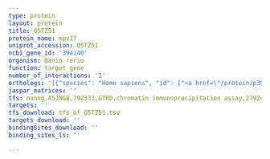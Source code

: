 ```yaml
---
type: protein
layout: protein
title: Q5TZ51
protein_name: mpv17
uniprot_accession: Q5TZ51
ncbi_gene_id: '394140'
organism: Danio rerio
function: target gene
number_of_interactions: '1'
orthologs: '[{"species": "Homo sapiens", "id": ["<a href=\"/protein/p39210\">P39210</a>"]}, {"species": "Mus musculus", "id": ["<a href=\"/protein/p19258\">P19258</a>"]}, {"species": "Rattus norvegicus", "id": ["<a href=\"/protein/f1lng8\">F1LNG8</a>"]}, {"species": "Drosophila melanogaster", "id": ["<a href=\"/protein/q9v492\">Q9V492</a>"]}, {"species": "Caenorhabditis elegans", "id": ["<a href=\"/protein/q7ywv6\">Q7YWV6</a>"]}, {"species": "Saccharomyces cerevisiae", "id": ["<a href=\"/protein/q06563\">Q06563</a>"]}]'
jaspar_matrices: ''
tfs: nanog,A5JNG8,792333,GTRD,chromatin immunoprecipitation assay,27924024%5Buid%5D,No
targets: ''
tfs_download: tfs_of_Q5TZ51.tsv
targets_download: ''
bindingSites_download: ''
binding_sites_ls: ''

---
```


